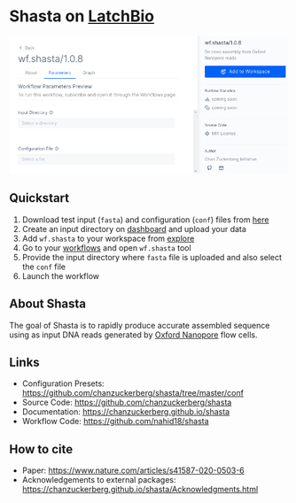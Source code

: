 # Shasta on [LatchBio](https://latch.bio)

![Interace](./interface.png)

## Quickstart

1. Download test input (`fasta`) and configuration (`conf`) files from [here](https://mega.nz/folder/R1BmiJJI#YFdxk95m13tZJt-6YLDZMA)
2. Create an input directory on [dashboard](https://console.latch.bio/data) and upload your data
3. Add `wf.shasta` to your workspace from [explore](https://console.latch.bio/explore)
4. Go to your [workflows](https://console.latch.bio/workflows) and open `wf.shasta` tool
5. Provide the input directory where `fasta` file is uploaded and also select the `conf` file
6. Launch the workflow

## About Shasta
The goal of Shasta is to rapidly produce accurate assembled sequence using as input DNA reads generated by [Oxford Nanopore](https://nanoporetech.com) flow cells.

## Links
- Configuration Presets: https://github.com/chanzuckerberg/shasta/tree/master/conf
- Source Code: https://github.com/chanzuckerberg/shasta
- Documentation: https://chanzuckerberg.github.io/shasta
- Workflow Code: https://github.com/nahid18/shasta

## How to cite
- Paper: https://www.nature.com/articles/s41587-020-0503-6
- Acknowledgements to external packages: https://chanzuckerberg.github.io/shasta/Acknowledgments.html
